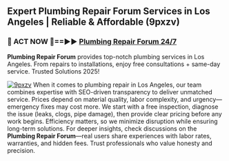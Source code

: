 ## Expert Plumbing Repair Forum Services in Los Angeles | Reliable & Affordable (9pxzv)  

<h3>🚿 ACT NOW 🌟==►► <a href="https://tinyurl.com/2ne6vx2x" rel="nofollow">Plumbing Repair Forum 24/7</a></h3>

**Plumbing Repair Forum** provides top-notch plumbing services in Los Angeles. From repairs to installations, enjoy free consultations + same-day service. Trusted Solutions 2025!

[![9pxzv](https://i.imgur.com/4PFF4AK.jpeg)](https://tinyurl.com/2ne6vx2x)
When it comes to plumbing repair in Los Angeles, our team combines expertise with SEO-driven transparency to deliver unmatched service. Prices depend on material quality, labor complexity, and urgency—emergency fixes may cost more. We start with a free inspection, diagnose the issue (leaks, clogs, pipe damage), then provide clear pricing before any work begins. Efficiency matters, so we minimize disruption while ensuring long-term solutions. For deeper insights, check discussions on the **Plumbing Repair Forum**—real users share experiences with labor rates, warranties, and hidden fees. Trust professionals who value honesty and precision.
